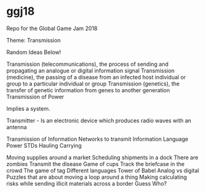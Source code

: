 # ggj18
Repo for the Global Game Jam 2018

Theme: Transmission

Random Ideas Below!

Transmission (telecommunications), the process of sending and propagating an analogue or digital information signal
Transmission (medicine), the passing of a disease from an infected host individual or group to a particular individual or group
Transmission (genetics), the transfer of genetic information from genes to another generation
Transmission of Power

Implies a system.

Transmitter - Is an electronic device which produces radio waves with an antenna

Transmission of Information
Networks to transmit Information
Language
Power
STDs
Hauling
Carrying

Moving supplies around a market
Scheduling shipments in a dock
There are zombies
Transmit the disease
Game of cups
Track the briefcase in the crowd
The game of tag
Different languages
Tower of Babel
Analog vs digital
Puzzles that are about moving a loop around a thing
Making calculating risks while sending illicit materials across a border
Guess Who?
